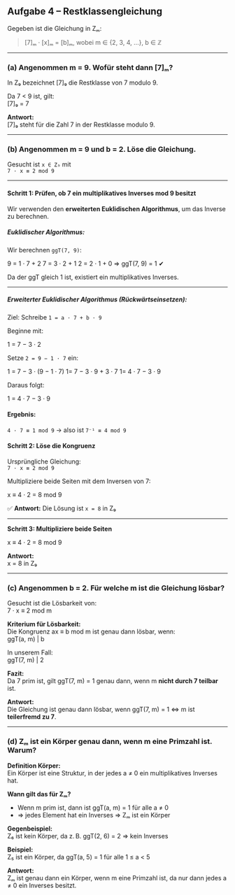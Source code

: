 ## Aufgabe 4 – Restklassengleichung

Gegeben ist die Gleichung in Zₘ:

> [7]ₘ · [x]ₘ = [b]ₘ, wobei m ∈ {2, 3, 4, …}, b ∈ ℤ

---

### (a) Angenommen m = 9. Wofür steht dann [7]ₘ?

In Z₉ bezeichnet [7]₉ die Restklasse von 7 modulo 9.

Da 7 < 9 ist, gilt:  
[7]₉ = 7

**Antwort:**  
[7]₉ steht für die Zahl 7 in der Restklasse modulo 9.

---

### (b) Angenommen m = 9 und b = 2. Löse die Gleichung.

Gesucht ist `x ∈ Z₉` mit  
`7 · x ≡ 2 mod 9`

---

#### Schritt 1: Prüfen, ob 7 ein multiplikatives Inverses mod 9 besitzt

Wir verwenden den **erweiterten Euklidischen Algorithmus**, um das Inverse zu berechnen.



##### Euklidischer Algorithmus:

Wir berechnen `ggT(7, 9)`:



9 = 1 · 7 + 2
7 = 3 · 2 + 1
2 = 2 · 1 + 0
⇒ ggT(7, 9) = 1 ✔



Da der ggT gleich 1 ist, existiert ein multiplikatives Inverses.

---

##### Erweiterter Euklidischer Algorithmus (Rückwärtseinsetzen):

Ziel: Schreibe `1 = a · 7 + b · 9`

Beginne mit:  


1 = 7 − 3 · 2



Setze `2 = 9 − 1 · 7` ein:


1 = 7 − 3 · (9 − 1 · 7)
1= 7 − 3 · 9 + 3 · 7
1= 4 · 7 − 3 · 9



Daraus folgt:



1 = 4 · 7 − 3 · 9





#### Ergebnis:

`4 · 7 ≡ 1 mod 9` → also ist `7⁻¹ ≡ 4 mod 9`



#### Schritt 2: Löse die Kongruenz

Ursprüngliche Gleichung:  
`7 · x ≡ 2 mod 9`

Multipliziere beide Seiten mit dem Inversen von 7:



x ≡ 4 · 2 = 8 mod 9



✅ **Antwort:** Die Lösung ist `x = 8` in Z₉

---

**Schritt 3: Multipliziere beide Seiten**

x ≡ 4 · 2 = 8 mod 9

**Antwort:**  
x = 8 in Z₉

---

### (c) Angenommen b = 2. Für welche m ist die Gleichung lösbar?

Gesucht ist die Lösbarkeit von:  
7 · x ≡ 2 mod m

**Kriterium für Lösbarkeit:**  
Die Kongruenz ax ≡ b mod m ist genau dann lösbar, wenn:  
ggT(a, m) | b

In unserem Fall:  
ggT(7, m) | 2

**Fazit:**  
Da 7 prim ist, gilt ggT(7, m) = 1 genau dann, wenn m **nicht durch 7 teilbar** ist.

**Antwort:**  
Die Gleichung ist genau dann lösbar, wenn ggT(7, m) = 1 ⇔ m ist **teilerfremd zu 7**.

---

### (d) Zₘ ist ein Körper genau dann, wenn m eine Primzahl ist. Warum?

**Definition Körper:**  
Ein Körper ist eine Struktur, in der jedes a ≠ 0 ein multiplikatives Inverses hat.

**Wann gilt das für Zₘ?**

- Wenn m prim ist, dann ist ggT(a, m) = 1 für alle a ≠ 0  
- ⇒ jedes Element hat ein Inverses ⇒ Zₘ ist ein Körper

**Gegenbeispiel:**  
Z₆ ist kein Körper, da z. B. ggT(2, 6) = 2 ⇒ kein Inverses

**Beispiel:**  
Z₅ ist ein Körper, da ggT(a, 5) = 1 für alle 1 ≤ a < 5

**Antwort:**  
Zₘ ist genau dann ein Körper, wenn m eine Primzahl ist, da nur dann jedes a ≠ 0 ein Inverses besitzt.



